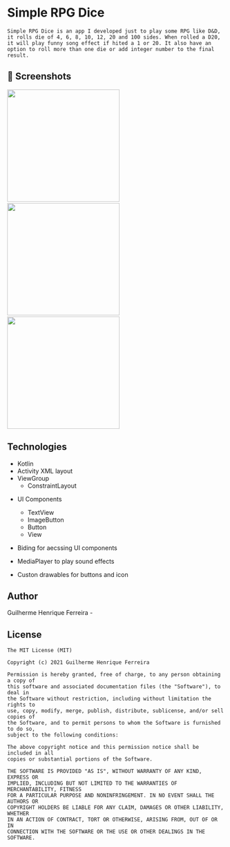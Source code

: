 # Simple RPG Dice
	Simple RPG Dice is an app I developed just to play some RPG like D&D, it rolls die of 4, 6, 8, 10, 12, 20 and 100 sides. When rolled a D20, 
	it will play funny song effect if hited a 1 or 20. It also have an option to roll more than one die or add integer number to the final result.



## :camera_flash: Screenshots
<!-- You can add more screenshots here if you like -->
<img src="/result/image1.png" width="260">&emsp;<img src="/result/image2.png" width="260">&emsp;<img src="/result/image3.png" width="260">

## Technologies
* Kotlin
* Activity XML layout
* ViewGroup
    * ConstraintLayout
    
- UI Components
    - TextView
    - ImageButton
    - Button
	- View
	
- Biding for aecssing UI components
- MediaPlayer to play sound effects
- Custon drawables for buttons and icon



## Author
Guilherme Henrique Ferreira - 

## License
```
The MIT License (MIT)

Copyright (c) 2021 Guilherme Henrique Ferreira

Permission is hereby granted, free of charge, to any person obtaining a copy of
this software and associated documentation files (the "Software"), to deal in
the Software without restriction, including without limitation the rights to
use, copy, modify, merge, publish, distribute, sublicense, and/or sell copies of
the Software, and to permit persons to whom the Software is furnished to do so,
subject to the following conditions:

The above copyright notice and this permission notice shall be included in all
copies or substantial portions of the Software.

THE SOFTWARE IS PROVIDED "AS IS", WITHOUT WARRANTY OF ANY KIND, EXPRESS OR
IMPLIED, INCLUDING BUT NOT LIMITED TO THE WARRANTIES OF MERCHANTABILITY, FITNESS
FOR A PARTICULAR PURPOSE AND NONINFRINGEMENT. IN NO EVENT SHALL THE AUTHORS OR
COPYRIGHT HOLDERS BE LIABLE FOR ANY CLAIM, DAMAGES OR OTHER LIABILITY, WHETHER
IN AN ACTION OF CONTRACT, TORT OR OTHERWISE, ARISING FROM, OUT OF OR IN
CONNECTION WITH THE SOFTWARE OR THE USE OR OTHER DEALINGS IN THE SOFTWARE.
```
